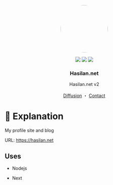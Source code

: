 <p align="center">
<img  src="https://pbs.twimg.com/profile_images/1810213845375549440/wTMIia4m_400x400.jpg"  width="150"  height="150"  style="border-radius:50%;over-flow:hidden"  />
<p align="center">
<img  src="https://img.shields.io/github/stars/Ha4lan/Hasilan.net.svg?style=for-the-badge">
<img  src="https://img.shields.io/github/issues/Ha4lan/Hasilan.net.svg?style=for-the-badge">
<img  src="https://img.shields.io/github/contributors/Ha4lan/Hasilan.net.svg?style=for-the-badge">
</p>
<h3 align="center">Hasilan.net</h3>
<p align="center">
Hasilan.net v2
<br>
<br>
<a  href="https://twitter.com/intent/post?text=Hasilan.net&url=https://github.com/Ha4lan/Hasilan.net&related=Ha4lan">Diffusion</a>
・
<a  href="https://hasilan.net/#contact">Contact</a>

# 📄 Explanation

My profile site and blog<br>

URL: https://hasilan.net

  

## Uses

- Nodejs

- Next